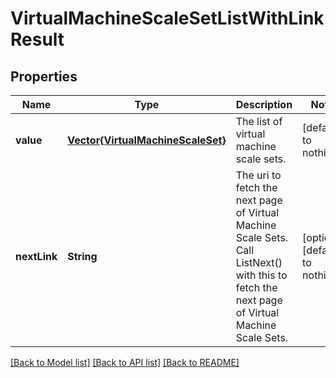 # VirtualMachineScaleSetListWithLinkResult


## Properties
Name | Type | Description | Notes
------------ | ------------- | ------------- | -------------
**value** | [**Vector{VirtualMachineScaleSet}**](VirtualMachineScaleSet.md) | The list of virtual machine scale sets. | [default to nothing]
**nextLink** | **String** | The uri to fetch the next page of Virtual Machine Scale Sets. Call ListNext() with this to fetch the next page of Virtual Machine Scale Sets. | [optional] [default to nothing]


[[Back to Model list]](../README.md#models) [[Back to API list]](../README.md#api-endpoints) [[Back to README]](../README.md)


